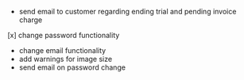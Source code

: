 - send email to customer regarding ending trial and pending invoice charge

[x] change password functionality

- change email functionality
- add warnings for image size
- send email on password change
